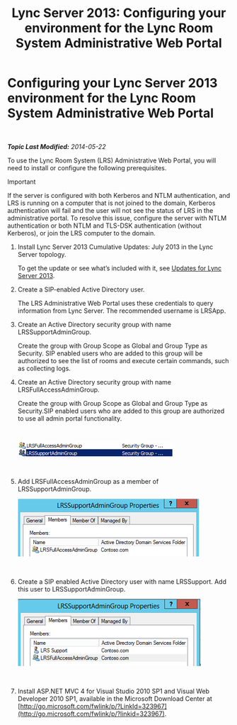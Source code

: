 ﻿---
title: 'Lync Server 2013: Configuring your environment for the Lync Room System Administrative Web Portal'
TOCTitle: Configuring your environment for the Lync Room System Administrative Web Portal
ms:assetid: 1bf3cc55-cfa8-46ee-a8bc-6dab3bff76b2
ms:mtpsurl: https://technet.microsoft.com/en-us/library/Dn436325(v=OCS.15)
ms:contentKeyID: 56737623
ms.date: 07/23/2014
mtps_version: v=OCS.15
---

<div data-xmlns="http://www.w3.org/1999/xhtml">

<div class="topic" data-xmlns="http://www.w3.org/1999/xhtml" data-msxsl="urn:schemas-microsoft-com:xslt" data-cs="http://msdn.microsoft.com/en-us/">

<div data-asp="http://msdn2.microsoft.com/asp">

# Configuring your Lync Server 2013 environment for the Lync Room System Administrative Web Portal

</div>

<div id="mainSection">

<div id="mainBody">

<span> </span>

_**Topic Last Modified:** 2014-05-22_

To use the Lync Room System (LRS) Administrative Web Portal, you will need to install or configure the following prerequisites.

<div class="alert">


> [!IMPORTANT]
> If the server is configured with both Kerberos and NTLM authentication, and LRS is running on a computer that is not joined to the domain, Kerberos authentication will fail and the user will not see the status of LRS in the administrative portal. To resolve this issue, configure the server with NTLM authentication or both NTLM and TLS-DSK authentication (without Kerberos), or join the LRS computer to the domain.



</div>

1.  Install Lync Server 2013 Cumulative Updates: July 2013 in the Lync Server topology.
    
    To get the update or see what’s included with it, see [Updates for Lync Server 2013](http://go.microsoft.com/fwlink/p/?linkid=323959).

2.  Create a SIP-enabled Active Directory user.
    
    The LRS Administrative Web Portal uses these credentials to query information from Lync Server. The recommended username is LRSApp.

3.  Create an Active Directory security group with name LRSSupportAdminGroup.
    
    Create the group with Group Scope as Global and Group Type as Security. SIP enabled users who are added to this group will be authorized to see the list of rooms and execute certain commands, such as collecting logs.

4.  Create an Active Directory security group with name LRSFullAccessAdminGroup.
    
    Create the group with Group Scope as Global and Group Type as Security.SIP enabled users who are added to this group are authorized to use all admin portal functionality.
    
     
    
    ![List of Admin Groups with security group role](images/Dn436325.5d432819-a2e2-452c-bc2a-5d4ee79d8c33(OCS.15).png "List of Admin Groups with security group role")  
    
     

5.  Add LRSFullAccessAdminGroup as a member of LRSSupportAdminGroup.
    
    ![LRSSupportAdminGroup Properties Members page](images/Dn436325.91a4a28a-cacf-4ef6-aac1-915ec41c9648(OCS.15).png "LRSSupportAdminGroup Properties Members page")  
    
     

6.  Create a SIP enabled Active Directory user with name LRSSupport. Add this user to LRSSupportAdminGroup.
    
    ![LRSSupportAdminGroup Properties Members page](images/Dn436325.7638055d-22ac-4909-914d-1966f5623909(OCS.15).png "LRSSupportAdminGroup Properties Members page")  
    
     

7.  Install ASP.NET MVC 4 for Visual Studio 2010 SP1 and Visual Web Developer 2010 SP1, available in the Microsoft Download Center at [http://go.microsoft.com/fwlink/p/?LinkId=323967](http://go.microsoft.com/fwlink/p/?linkid=323967).

</div>

<span> </span>

</div>

</div>

</div>

